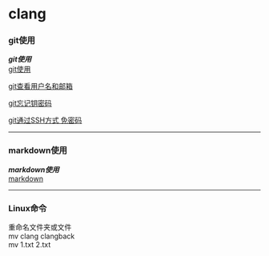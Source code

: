 # clang

### git使用

***git使用*** <br>
[git使用](https://blog.csdn.net/youzhouliu/article/details/78952453)

[git查看用户名和邮箱](https://blog.csdn.net/bit_girl/article/details/53560885)

[git忘记钥密码](https://blog.csdn.net/qq_34902522/article/details/78498664)

[git通过SSH方式 免密码](https://blog.csdn.net/java_gchsh/article/details/72911630)

---
### markdown使用
***markdown使用***<br>
[markdown](https://www.jianshu.com/p/191d1e21f7ed)

---
### Linux命令
重命名文件夹或文件<br>
mv clang clangback<br>
mv 1.txt 2.txt
